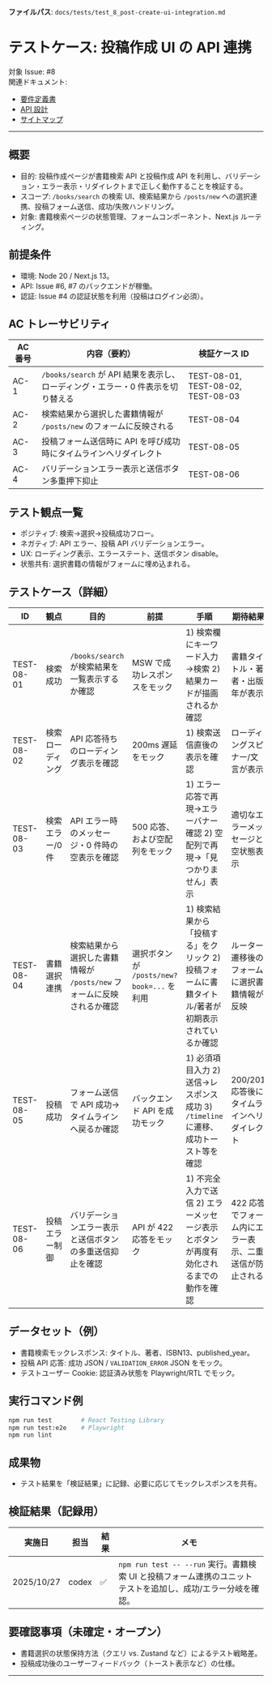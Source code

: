 **ファイルパス**: `docs/tests/test_8_post-create-ui-integration.md`

# テストケース: 投稿作成 UI の API 連携

対象 Issue: #8  
関連ドキュメント:

- [要件定義書](../01_requirements.md)
- [API 設計](../04_api.md)
- [サイトマップ](../05_sitemap.md)

---

## 概要

- 目的: 投稿作成ページが書籍検索 API と投稿作成 API を利用し、バリデーション・エラー表示・リダイレクトまで正しく動作することを検証する。
- スコープ: `/books/search` の検索 UI、検索結果から `/posts/new` への選択連携、投稿フォーム送信、成功/失敗ハンドリング。
- 対象: 書籍検索ページの状態管理、フォームコンポーネント、Next.js ルーティング。

## 前提条件

- 環境: Node 20 / Next.js 13。
- API: Issue #6, #7 のバックエンドが稼働。
- 認証: Issue #4 の認証状態を利用（投稿はログイン必須）。

## AC トレーサビリティ

| AC 番号 | 内容（要約）                                                                               | 検証ケース ID                    |
| ------- | ------------------------------------------------------------------------------------------ | -------------------------------- |
| AC-1    | `/books/search` が API 結果を表示し、ローディング・エラー・0 件表示を切り替える            | TEST-08-01, TEST-08-02, TEST-08-03 |
| AC-2    | 検索結果から選択した書籍情報が `/posts/new` のフォームに反映される                        | TEST-08-04                       |
| AC-3    | 投稿フォーム送信時に API を呼び成功時にタイムラインへリダイレクト                         | TEST-08-05                       |
| AC-4    | バリデーションエラー表示と送信ボタン多重押下抑止                                           | TEST-08-06                       |

## テスト観点一覧

- ポジティブ: 検索→選択→投稿成功フロー。
- ネガティブ: API エラー、投稿 API バリデーションエラー。
- UX: ローディング表示、エラーステート、送信ボタン disable。
- 状態共有: 選択書籍の情報がフォームに埋め込まれる。

## テストケース（詳細）

| ID         | 観点               | 目的                                                                       | 前提                                     | 手順                                                                                                                                                     | 期待結果                                                                                          | AC   |
| ---------- | ------------------ | -------------------------------------------------------------------------- | ---------------------------------------- | -------------------------------------------------------------------------------------------------------------------------------------------------------- | --------------------------------------------------------------------------------------------------- | ---- |
| TEST-08-01 | 検索成功           | `/books/search` が検索結果を一覧表示するか確認                              | MSW で成功レスポンスをモック             | 1) 検索欄にキーワード入力→検索 2) 結果カードが描画されるか確認                                                                                           | 書籍タイトル・著者・出版年が表示                                                                | AC-1 |
| TEST-08-02 | 検索ローディング   | API 応答待ちのローディング表示を確認                                        | 200ms 遅延をモック                       | 1) 検索送信直後の表示を確認                                                                                                                               | ローディングスピナー/文言が表示                                                                   | AC-1 |
| TEST-08-03 | 検索エラー/0件     | API エラー時のメッセージ・0 件時の空表示を確認                              | 500 応答、および空配列をモック           | 1) エラー応答で再現→エラーバナー確認 2) 空配列で再現→「見つかりません」表示                                                                             | 適切なエラーメッセージと空状態表示                                                               | AC-1 |
| TEST-08-04 | 書籍選択連携       | 検索結果から選択した書籍情報が `/posts/new` フォームに反映されるか確認      | 選択ボタンが `/posts/new?book=...` を利用 | 1) 検索結果から「投稿する」をクリック 2) 投稿フォームに書籍タイトル/著者が初期表示されているか確認                                                       | ルーター遷移後のフォームに選択書籍情報が反映                                                    | AC-2 |
| TEST-08-05 | 投稿成功           | フォーム送信で API 成功→タイムラインへ戻るか確認                           | バックエンド API を成功モック            | 1) 必須項目入力 2) 送信→レスポンス成功 3) `/timeline` に遷移、成功トースト等を確認                                                                       | 200/201 応答後にタイムラインへリダイレクト                                                       | AC-3 |
| TEST-08-06 | 投稿エラー制御     | バリデーションエラー表示と送信ボタンの多重送信抑止を確認                    | API が 422 応答をモック                  | 1) 不完全入力で送信 2) エラーメッセージ表示とボタンが再度有効化されるまでの動作を確認                                                                   | 422 応答でフォーム内にエラー表示、二重送信が防止される                                           | AC-4 |

## データセット（例）

- 書籍検索モックレスポンス: タイトル、著者、ISBN13、published_year。
- 投稿 API 応答: 成功 JSON / `VALIDATION_ERROR` JSON をモック。
- テストユーザー Cookie: 認証済み状態を Playwright/RTL でモック。

## 実行コマンド例

```bash
npm run test        # React Testing Library
npm run test:e2e    # Playwright
npm run lint
```

## 成果物

- テスト結果を「検証結果」に記録、必要に応じてモックレスポンスを共有。

## 検証結果（記録用）

| 実施日     | 担当 | 結果 | メモ |
| ---------- | ---- | ---- | ---- |
| 2025/10/27 | codex | ✅ | `npm run test -- --run` 実行。書籍検索 UI と投稿フォーム連携のユニットテストを追加し、成功/エラー分岐を確認。 |

## 要確認事項（未確定・オープン）

- 書籍選択の状態保持方法（クエリ vs. Zustand など）によるテスト戦略差。
- 投稿成功後のユーザーフィードバック（トースト表示など）の仕様。

---
